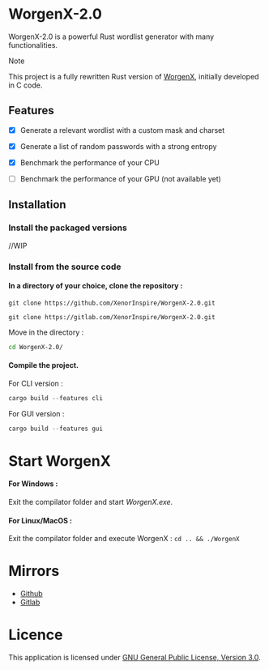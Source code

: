 # WorgenX-2.0

WorgenX-2.0 is a powerful Rust wordlist generator with many functionalities.<br>
> [!NOTE]  
> This project is a fully rewritten Rust version of <a href="https://github.com/XenorInspire/WorgenX">WorgenX</a>, initially developed in C code.



## Features

- [x] Generate a relevant wordlist with a custom mask and charset
- [x] Generate a list of random passwords with a strong entropy
- [x] Benchmark the performance of your CPU
- [ ] Benchmark the performance of your GPU (not available yet)


## Installation


### Install the packaged versions

//WIP

### Install from the source code

#### In a directory of your choice, clone the repository :  
```git
git clone https://github.com/XenorInspire/WorgenX-2.0.git
```
```git
git clone https://gitlab.com/XenorInspire/WorgenX-2.0.git
```
Move in the directory :  
```bash
cd WorgenX-2.0/
```
#### Compile the project.

For CLI version : 
```rust
cargo build --features cli
```

For GUI version : 
```rust
cargo build --features gui
```

# Start WorgenX

#### For Windows :

Exit the compilator folder and start *WorgenX.exe*.

#### For Linux/MacOS :

Exit the compilator folder and execute WorgenX :
`cd .. && ./WorgenX`

# Mirrors

- <a href="https://github.com/XenorInspire/WorgenX-2.0">Github</a>
- <a href="https://gitlab.com/XenorInspire/WorgenX-2.0">Gitlab</a>

# Licence

This application is licensed under [GNU General Public License, Version 3.0].

[GNU General Public License, Version 3.0]:
 http://www.gnu.org/licenses/gpl-3.0-standalone.html
